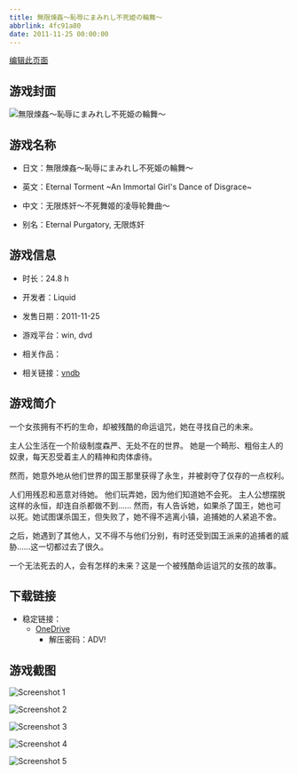 ```yaml
---
title: 無限煉姦～恥辱にまみれし不死姫の輪舞～
abbrlink: 4fc91a80
date: 2011-11-25 00:00:00
---
```

[编辑此页面](https://github.com/ACG-3/ADV3-source/blob/main/source/_posts/games/%E7%84%A1%E9%99%90%E7%85%89%E5%A7%A6%EF%BD%9E%E6%81%A5%E8%BE%B1%E3%81%AB%E3%81%BE%E3%81%BF%E3%82%8C%E3%81%97%E4%B8%8D%E6%AD%BB%E5%A7%AB%E3%81%AE%E8%BC%AA%E8%88%9E%EF%BD%9E.md)

## 游戏封面

![無限煉姦～恥辱にまみれし不死姫の輪舞～](https://pan.timero.xyz/onedrive/img_lib_001/%E7%84%A1%E9%99%90%E7%85%89%E5%A7%A6%EF%BD%9E%E6%81%A5%E8%BE%B1%E3%81%AB%E3%81%BE%E3%81%BF%E3%82%8C%E3%81%97%E4%B8%8D%E6%AD%BB%E5%A7%AB%E3%81%AE%E8%BC%AA%E8%88%9E%EF%BD%9E_cover.avif)


## 游戏名称

- 日文：無限煉姦～恥辱にまみれし不死姫の輪舞～
- 英文：Eternal Torment ~An Immortal Girl's Dance of Disgrace~
- 中文：无限炼奸～不死舞姬的凌辱轮舞曲～

- 别名：Eternal Purgatory, 无限炼奸


## 游戏信息

- 时长：24.8 h
- 开发者：Liquid
- 发售日期：2011-11-25
- 游戏平台：win, dvd
- 相关作品：

- 相关链接：[vndb](https://vndb.org/v8311)


## 游戏简介

一个女孩拥有不朽的生命，却被残酷的命运诅咒，她在寻找自己的未来。

主人公生活在一个阶级制度森严、无处不在的世界。
她是一个畸形、粗俗主人的奴隶，每天忍受着主人的精神和肉体虐待。

然而，她意外地从他们世界的国王那里获得了永生，并被剥夺了仅存的一点权利。

人们用残忍和恶意对待她。
他们玩弄她，因为他们知道她不会死。
主人公想摆脱这样的永恒，却连自杀都做不到......
然而，有人告诉她，如果杀了国王，她也可以死。她试图谋杀国王，但失败了，她不得不逃离小镇，追捕她的人紧追不舍。

之后，她遇到了其他人，又不得不与他们分别，有时还受到国王派来的追捕者的威胁......这一切都过去了很久。

一个无法死去的人，会有怎样的未来？这是一个被残酷命运诅咒的女孩的故事。




## 下载链接

- 稳定链接：
    - [OneDrive](https://pan.timero.xyz/onedrive/adv_lib_001/%E7%84%A1%E9%99%90%E7%85%89%E5%A7%A6%EF%BD%9E%E6%81%A5%E8%BE%B1%E3%81%AB%E3%81%BE%E3%81%BF%E3%82%8C%E3%81%97%E4%B8%8D%E6%AD%BB%E5%A7%AB%E3%81%AE%E8%BC%AA%E8%88%9E%EF%BD%9E)
        - 解压密码：ADV!



## 游戏截图


![Screenshot 1](https://pan.timero.xyz/onedrive/img_lib_001/%E7%84%A1%E9%99%90%E7%85%89%E5%A7%A6%EF%BD%9E%E6%81%A5%E8%BE%B1%E3%81%AB%E3%81%BE%E3%81%BF%E3%82%8C%E3%81%97%E4%B8%8D%E6%AD%BB%E5%A7%AB%E3%81%AE%E8%BC%AA%E8%88%9E%EF%BD%9E_Screenshot_1.avif)

![Screenshot 2](https://pan.timero.xyz/onedrive/img_lib_001/%E7%84%A1%E9%99%90%E7%85%89%E5%A7%A6%EF%BD%9E%E6%81%A5%E8%BE%B1%E3%81%AB%E3%81%BE%E3%81%BF%E3%82%8C%E3%81%97%E4%B8%8D%E6%AD%BB%E5%A7%AB%E3%81%AE%E8%BC%AA%E8%88%9E%EF%BD%9E_Screenshot_2.avif)

![Screenshot 3](https://pan.timero.xyz/onedrive/img_lib_001/%E7%84%A1%E9%99%90%E7%85%89%E5%A7%A6%EF%BD%9E%E6%81%A5%E8%BE%B1%E3%81%AB%E3%81%BE%E3%81%BF%E3%82%8C%E3%81%97%E4%B8%8D%E6%AD%BB%E5%A7%AB%E3%81%AE%E8%BC%AA%E8%88%9E%EF%BD%9E_Screenshot_3.avif)

![Screenshot 4](https://pan.timero.xyz/onedrive/img_lib_001/%E7%84%A1%E9%99%90%E7%85%89%E5%A7%A6%EF%BD%9E%E6%81%A5%E8%BE%B1%E3%81%AB%E3%81%BE%E3%81%BF%E3%82%8C%E3%81%97%E4%B8%8D%E6%AD%BB%E5%A7%AB%E3%81%AE%E8%BC%AA%E8%88%9E%EF%BD%9E_Screenshot_4.avif)

![Screenshot 5](https://pan.timero.xyz/onedrive/img_lib_001/%E7%84%A1%E9%99%90%E7%85%89%E5%A7%A6%EF%BD%9E%E6%81%A5%E8%BE%B1%E3%81%AB%E3%81%BE%E3%81%BF%E3%82%8C%E3%81%97%E4%B8%8D%E6%AD%BB%E5%A7%AB%E3%81%AE%E8%BC%AA%E8%88%9E%EF%BD%9E_Screenshot_5.avif)

